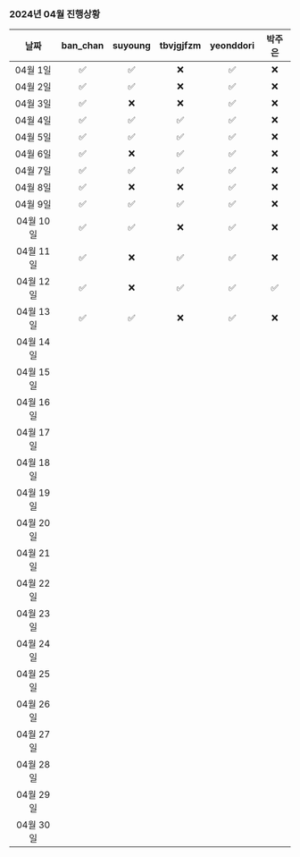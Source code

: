 ### 2024년 04월 진행상황
| 날짜 | ban_chan | suyoung | tbvjgjfzm | yeonddori | 박주은 |
|:---:|:---:|:---:|:---:|:---:|:---:|
| 04월 1일 | ✅ | ✅ | ❌ | ✅ | ❌ |
| 04월 2일 | ✅ | ✅ | ❌ | ✅ | ❌ |
| 04월 3일 | ✅ | ❌ | ❌ | ✅ | ❌ |
| 04월 4일 | ✅ | ✅ | ✅ | ✅ | ❌ |
| 04월 5일 | ✅ | ✅ | ✅ | ✅ | ❌ |
| 04월 6일 | ✅ | ❌ | ✅ | ✅ | ❌ |
| 04월 7일 | ✅ | ✅ | ✅ | ✅ | ❌ |
| 04월 8일 | ✅ | ❌ | ❌ | ✅ | ❌ |
| 04월 9일 | ✅ | ✅ | ✅ | ✅ | ❌ |
| 04월 10일 | ✅ | ✅ | ❌ | ✅ | ❌ |
| 04월 11일 | ✅ | ❌ | ✅ | ✅ | ❌ |
| 04월 12일 | ✅ | ❌ | ✅ | ✅ | ✅ |
| 04월 13일 | ✅ | ✅ | ❌ | ✅ | ❌ |
| 04월 14일 | | | | | |
| 04월 15일 | | | | | |
| 04월 16일 | | | | | |
| 04월 17일 | | | | | |
| 04월 18일 | | | | | |
| 04월 19일 | | | | | |
| 04월 20일 | | | | | |
| 04월 21일 | | | | | |
| 04월 22일 | | | | | |
| 04월 23일 | | | | | |
| 04월 24일 | | | | | |
| 04월 25일 | | | | | |
| 04월 26일 | | | | | |
| 04월 27일 | | | | | |
| 04월 28일 | | | | | |
| 04월 29일 | | | | | |
| 04월 30일 | | | | | |
